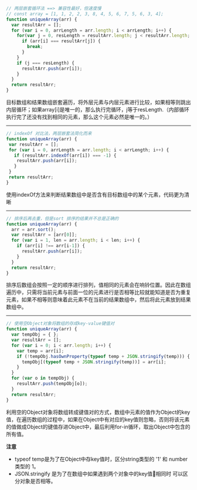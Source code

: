 ```javascript
// 两层嵌套循环法 ==> 兼容性最好，但速度慢
// const array = [1, 1, 2, 2, 3, 8, 4, 5, 6, 7, 5, 6, 3, 4];
function uniqueArray(arr) {
  var resultArr = [];
  for (var i = 0, arrLength = arr.length; i < arrLength; i++) {
    for(var j = 0, resLength = resultArr.length; j < resultArr.length; j++) {
      if (arr[i] === resultArr[j]) {
        break;
      }
    }
    if (j === resLength) {
      resultArr.push(arr[i]);
    }
  }
  return resultArr;
}
```

目标数组和结果数组嵌套遍历，将外层元素与内层元素进行比较，如果相等则跳出内层循环；如果array[i]是唯一的，那么执行完循环，j等于resLength.（内部循环执行完了还没有找到相同的元素，那么这个元素必然是唯一的。）

------------

```javascript
// indexOf 对比法，两层嵌套法简化而来
function uniqueArray(arr) {
 var resultArr = [];
 for (var i = 0, arrLength = arr.length; i < arrLength; i++) {
   if (resultArr.indexOf(arr[i]) === -1) {
    resultArr.push(arr[i]);
   }
 }
 return resultArr;
}
```

使用indexOf方法来判断结果数组中是否含有目标数组中的某个元素，代码更为清晰

------------

```javascript
// 排序后再去重，但是sort 排序的结果并不总是正确的
function uniqueArray(arr) {
  arr = arr.sort();
  var resultArr = [arr[0]];
  for (var i = 1, len = arr.length; i < len; i++) {
    if (arr[i] !== arr[i-1]) {
      resultArr.push(arr[i]);
    }
  }
  return resultArr;
}
```

排序后数组会按照一定的顺序进行排列，值相同的元素会在响铃位置。因此在数组遍历中，只需将当前元素与前面一位的元素进行是否相等比较就能知道是否为重复元素，如果不相等则意味着此元素不在当前的结果数组中，然后将此元素放到结果数组中。

-------------

```javascript
// 使用空Object对象将数组的存成key-value键值对
function uniqueArray(arr) {
  var tempObj = { };
  var resultArr = [];
  for (var i = 0; i < arr.length; i++) {
    var temp = arr[i];
    if (!tempObj.hasOwnProperty(typeof temp + JSON.stringify(temp))) {
      tempObj[(typeof temp + JSON.stringify(temp))] = arr[i];
    }
  }
  for (var o in tempObj) {
    resultArr.push(tempObj[o]);
  }
  return resultArr;
}
```

利用空的Object对象将数组转成键值对的方式，数组中元素的值作为Object的key值，在遍历数组的过程中，如果在Object中有对应的key值则忽略，否则将该元素的值做成Object的键值存进Object中，最后利用for-in循环，取出Object中包含的所有值。

**注意**
- typeof temp是为了在Object中存key值时，区分string类型的 '1' 和 number类型的 1。
- JSON.stringify 是为了在数组中如果遇到两个对象中的key值相同时 可以区分对象是否相等。

